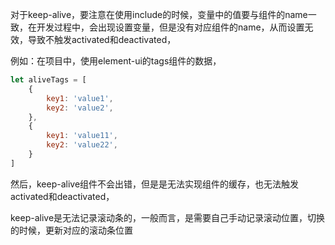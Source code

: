 对于keep-alive，要注意在使用include的时候，变量中的值要与组件的name一致，在开发过程中，会出现设置变量，但是没有对应组件的name，从而设置无效，导致不触发activated和deactivated，

例如：在项目中，使用element-ui的tags组件的数据，

```javascript
let aliveTags = [
    {
        key1: 'value1',
        key2: 'value2',
    },
    {
        key1: 'value11',
        key2: 'value22',
    }
]
```

然后，keep-alive组件不会出错，但是是无法实现组件的缓存，也无法触发activated和deactivated，

keep-alive是无法记录滚动条的，一般而言，是需要自己手动记录滚动位置，切换的时候，更新对应的滚动条位置